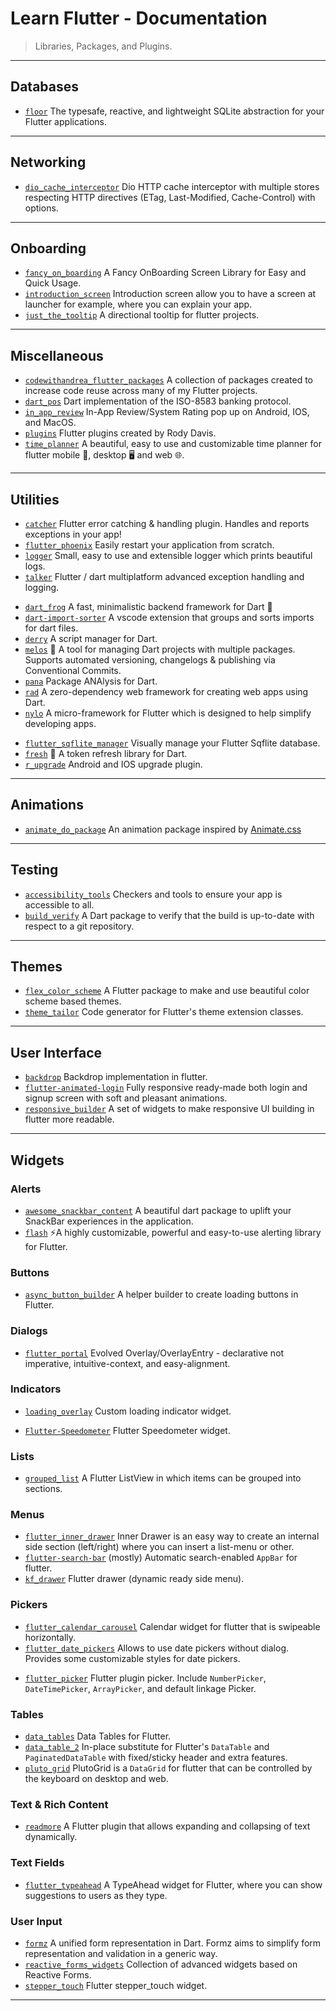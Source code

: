 # Learn Flutter - Documentation

> Libraries, Packages, and Plugins.

---

## Databases

* [`floor`](https://github.com/vitusortner/floor) The typesafe, reactive, and lightweight SQLite abstraction for your Flutter applications.

---

## Networking

* [`dio_cache_interceptor`](https://github.com/llfbandit/dio_cache_interceptor) Dio HTTP cache interceptor with multiple stores respecting HTTP directives (ETag, Last-Modified, Cache-Control) with options.

---

## Onboarding

* [`fancy_on_boarding`](https://github.com/xsahil03x/fancy_on_boarding) A Fancy OnBoarding Screen Library for Easy and Quick Usage.
* [`introduction_screen`](https://github.com/Pyozer/introduction_screen) Introduction screen allow you to have a screen at launcher for example, where you can explain your app.
* [`just_the_tooltip`](https://github.com/Nolence/just_the_tooltip) A directional tooltip for flutter projects.

---

## Miscellaneous

* [`codewithandrea_flutter_packages`](https://github.com/bizz84/codewithandrea_flutter_packages) A collection of packages created to increase code reuse across many of my Flutter projects.
* [`dart_pos`](https://github.com/xclud/dart_pos) Dart implementation of the ISO-8583 banking protocol.
* [`in_app_review`](https://github.com/britannio/in_app_review) In-App Review/System Rating pop up on Android, IOS, and MacOS.
* [`plugins`](https://github.com/rodydavis/plugins) Flutter plugins created by Rody Davis.
* [`time_planner`](https://github.com/Jamalianpour/time_planner) A beautiful, easy to use and customizable time planner for flutter mobile 📱, desktop 🖥 and web 🌐.

---

## Utilities

* [`catcher`](https://github.com/jhomlala/catcher) Flutter error catching & handling plugin. Handles and reports exceptions in your app!
* [`flutter_phoenix`](https://github.com/The-ring-io/flutter_phoenix) Easily restart your application from scratch.
* [`logger`](https://github.com/leisim/logger) Small, easy to use and extensible logger which prints beautiful logs.
* [`talker`](https://github.com/Frezyx/talker) Flutter / dart multiplatform advanced exception handling and logging.

[](.)

* [`dart_frog`](https://github.com/VeryGoodOpenSource/dart_frog) A fast, minimalistic backend framework for Dart 🎯
* [`dart-import-sorter`](https://github.com/aziznal/dart-import-sorter) A vscode extension that groups and sorts imports for dart files.
* [`derry`](https://github.com/frencojobs/derry) A script manager for Dart.
* [`melos`](https://github.com/invertase/melos) 🌋 A tool for managing Dart projects with multiple packages. Supports automated versioning, changelogs & publishing via Conventional Commits.
* [`pana`](https://github.com/dart-lang/pana) Package ANAlysis for Dart.
* [`rad`](https://github.com/erlage/rad) A zero-dependency web framework for creating web apps using Dart.
* [`nylo`](https://github.com/nylo-core/nylo) A micro-framework for Flutter which is designed to help simplify developing apps.

[](.)

* [`flutter_sqflite_manager`](https://github.com/mcrovero/flutter_sqflite_manager) Visually manage your Flutter Sqflite database.
* [`fresh`](https://github.com/felangel/fresh) 🍋 A token refresh library for Dart.
* [`r_upgrade`](https://github.com/rhymelph/r_upgrade) Android and IOS upgrade plugin.

---

## Animations

* [`animate_do_package`](https://github.com/Klerith/animate_do_package) An animation package inspired by [Animate.css](https://daneden.github.io/animate.css/)

---

## Testing

* [`accessibility_tools`](https://github.com/rebelappstudio/accessibility_tools) Checkers and tools to ensure your app is accessible to all.
* [`build_verify`](https://github.com/kevmoo/build_verify) A Dart package to verify that the build is up-to-date with respect to a git repository.

---

## Themes

* [`flex_color_scheme`](https://github.com/rydmike/flex_color_scheme) A Flutter package to make and use beautiful color scheme based themes.
* [`theme_tailor`](https://github.com/Iteo/theme_tailor) Code generator for Flutter's theme extension classes.

---

## User Interface

* [`backdrop`](https://github.com/fluttercommunity/backdrop) Backdrop implementation in flutter.
* [`flutter-animated-login`](https://github.com/bahricanyesil/flutter-animated-login) Fully responsive ready-made both login and signup screen with soft and pleasant animations.
* [`responsive_builder`](https://github.com/FilledStacks/responsive_builder) A set of widgets to make responsive UI building in flutter more readable.

---

## Widgets

### Alerts

* [`awesome_snackbar_content`](https://github.com/mhmzdev/awesome_snackbar_content) A beautiful dart package to uplift your SnackBar experiences in the application.
* [`flash`](https://github.com/sososdk/flash) ⚡️A highly customizable, powerful and easy-to-use alerting library for Flutter.

### Buttons

* [`async_button_builder`](https://github.com/Nolence/async_button_builder) A helper builder to create loading buttons in Flutter.

### Dialogs

* [`flutter_portal`](https://github.com/fzyzcjy/flutter_portal) Evolved Overlay/OverlayEntry - declarative not imperative, intuitive-context, and easy-alignment.

### Indicators

* [`loading_overlay`](https://github.com/rodrigobastosv/loading_overlay) Custom loading indicator widget.

[](.)

* [`Flutter-Speedometer`](https://github.com/ltdangkhoa/Flutter-Speedometer) Flutter Speedometer widget.

### Lists

* [`grouped_list`](https://github.com/Dimibe/grouped_list) A Flutter ListView in which items can be grouped into sections.

### Menus

* [`flutter_inner_drawer`](https://github.com/Dn-a/flutter_inner_drawer) Inner Drawer is an easy way to create an internal side section (left/right) where you can insert a list-menu or other.
* [`flutter-search-bar`](https://github.com/ArcticZeroo/flutter-search-bar) (mostly) Automatic search-enabled `AppBar` for flutter.
* [`kf_drawer`](https://github.com/qqmikey/kf_drawer) Flutter drawer (dynamic ready side menu).

### Pickers

* [`flutter_calendar_carousel`](https://github.com/dooboolab/flutter_calendar_carousel) Calendar widget for flutter that is swipeable horizontally.
* [`flutter_date_pickers`](https://github.com/MariaMelnik/flutter_date_pickers) Allows to use date pickers without dialog. Provides some customizable styles for date pickers.

[](.)

* [`flutter_picker`](https://github.com/yangyxd/flutter_picker) Flutter plugin picker. Include `NumberPicker`, `DateTimePicker`, `ArrayPicker`, and default linkage Picker.

### Tables

* [`data_tables`](https://github.com/rodydavis/data_tables) Data Tables for Flutter.
* [`data_table_2`](https://github.com/maxim-saplin/data_table_2) In-place substitute for Flutter's `DataTable` and `PaginatedDataTable` with fixed/sticky header and extra features.
* [`pluto_grid`](https://github.com/bosskmk/pluto_grid) PlutoGrid is a `DataGrid` for flutter that can be controlled by the keyboard on desktop and web.

### Text & Rich Content

* [`readmore`](https://github.com/jonataslaw/readmore) A Flutter plugin that allows expanding and collapsing of text dynamically.

### Text Fields

* [`flutter_typeahead`](https://github.com/AbdulRahmanAlHamali/flutter_typeahead) A TypeAhead widget for Flutter, where you can show suggestions to users as they type.

### User Input

* [`formz`](https://github.com/VeryGoodOpenSource/formz) A unified form representation in Dart. Formz aims to simplify form representation and validation in a generic way.
* [`reactive_forms_widgets`](https://github.com/artflutter/reactive_forms_widgets) Collection of advanced widgets based on Reactive Forms.
* [`stepper_touch`](https://github.com/Rahiche/stepper_touch) Flutter stepper_touch widget.

---

